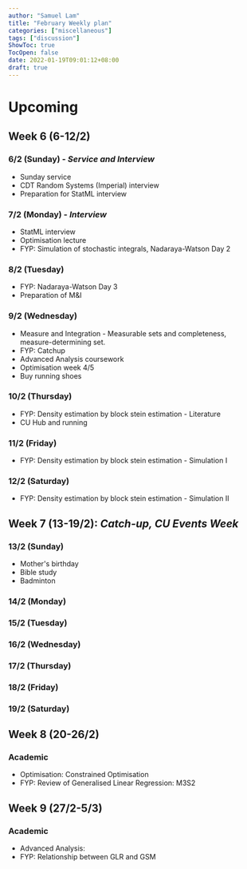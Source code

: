 ```yaml
---
author: "Samuel Lam"
title: "February Weekly plan"
categories: ["miscellaneous"]
tags: ["discussion"]
ShowToc: true
TocOpen: false
date: 2022-01-19T09:01:12+08:00
draft: true
---
```


# Upcoming 

## Week 6 (6-12/2)
### 6/2 (Sunday) - *Service and Interview*
- Sunday service
- CDT Random Systems (Imperial) interview
- Preparation for StatML interview

### 7/2 (Monday) - *Interview*
- StatML interview
- Optimisation lecture
- FYP: Simulation of stochastic integrals, Nadaraya-Watson Day 2

### 8/2 (Tuesday)
- FYP: Nadaraya-Watson Day 3
- Preparation of M&I

### 9/2 (Wednesday)
- Measure and Integration - Measurable sets and completeness, measure-determining set.
- FYP: Catchup
- Advanced Analysis coursework
- Optimisation week 4/5
- Buy running shoes

### 10/2 (Thursday)
- FYP: Density estimation by block stein estimation - Literature
- CU Hub and running

### 11/2 (Friday)
- FYP: Density estimation by block stein estimation - Simulation I

### 12/2 (Saturday)
- FYP: Density estimation by block stein estimation - Simulation II

## Week 7 (13-19/2): *Catch-up, CU Events Week*
### 13/2 (Sunday)
- Mother's birthday
- Bible study
- Badminton

### 14/2 (Monday)

### 15/2 (Tuesday)

### 16/2 (Wednesday)

### 17/2 (Thursday)

### 18/2 (Friday)

### 19/2 (Saturday)

## Week 8 (20-26/2)
### Academic
- Optimisation: Constrained Optimisation
- FYP: Review of Generalised Linear Regression: M3S2

## Week 9 (27/2-5/3)
### Academic
- Advanced Analysis:
- FYP: Relationship between GLR and GSM